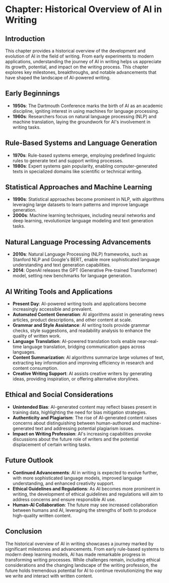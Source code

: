 Chapter: Historical Overview of AI in Writing
=============================================

Introduction
------------

This chapter provides a historical overview of the development and evolution of AI in the field of writing. From early experiments to modern applications, understanding the journey of AI in writing helps us appreciate its growth, potential, and impact on the writing process. This chapter explores key milestones, breakthroughs, and notable advancements that have shaped the landscape of AI-powered writing.

Early Beginnings
----------------

* **1950s**: The Dartmouth Conference marks the birth of AI as an academic discipline, igniting interest in using machines for language processing.
* **1960s**: Researchers focus on natural language processing (NLP) and machine translation, laying the groundwork for AI's involvement in writing tasks.

Rule-Based Systems and Language Generation
------------------------------------------

* **1970s**: Rule-based systems emerge, employing predefined linguistic rules to generate text and support writing processes.
* **1980s**: Expert systems gain popularity, enabling computer-generated texts in specialized domains like scientific or technical writing.

Statistical Approaches and Machine Learning
-------------------------------------------

* **1990s**: Statistical approaches become prominent in NLP, with algorithms leveraging large datasets to learn patterns and improve language generation.
* **2000s**: Machine learning techniques, including neural networks and deep learning, revolutionize language modeling and text generation tasks.

Natural Language Processing Advancements
----------------------------------------

* **2010s**: Natural Language Processing (NLP) frameworks, such as Stanford NLP and Google's BERT, enable more sophisticated language understanding and text generation capabilities.
* **2014**: OpenAI releases the GPT (Generative Pre-trained Transformer) model, setting new benchmarks for language generation.

AI Writing Tools and Applications
---------------------------------

* **Present Day**: AI-powered writing tools and applications become increasingly accessible and prevalent.
* **Automated Content Generation**: AI algorithms assist in generating news articles, product descriptions, and other content at scale.
* **Grammar and Style Assistance**: AI writing tools provide grammar checks, style suggestions, and readability analysis to enhance the quality of written work.
* **Language Translation**: AI-powered translation tools enable near-real-time language translation, bridging communication gaps across languages.
* **Content Summarization**: AI algorithms summarize large volumes of text, extracting key information and improving efficiency in research and content consumption.
* **Creative Writing Support**: AI assists creative writers by generating ideas, providing inspiration, or offering alternative storylines.

Ethical and Social Considerations
---------------------------------

* **Unintended Bias**: AI-generated content may reflect biases present in training data, highlighting the need for bias mitigation strategies.
* **Authenticity and Plagiarism**: The rise of AI-generated content raises concerns about distinguishing between human-authored and machine-generated text and addressing potential plagiarism issues.
* **Impact on Writing Profession**: AI's increasing capabilities provoke discussions about the future role of writers and the potential displacement of certain writing tasks.

Future Outlook
--------------

* **Continued Advancements**: AI in writing is expected to evolve further, with more sophisticated language models, improved language understanding, and enhanced creativity support.
* **Ethical Guidelines and Regulations**: As AI becomes more prominent in writing, the development of ethical guidelines and regulations will aim to address concerns and ensure responsible AI use.
* **Human-AI Collaboration**: The future may see increased collaboration between humans and AI, leveraging the strengths of both to produce high-quality written content.

Conclusion
----------

The historical overview of AI in writing showcases a journey marked by significant milestones and advancements. From early rule-based systems to modern deep learning models, AI has made remarkable progress in transforming writing processes. While challenges remain, including ethical considerations and the changing landscape of the writing profession, the future holds tremendous potential for AI to continue revolutionizing the way we write and interact with written content.
